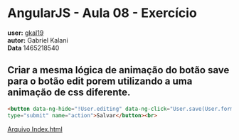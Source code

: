 # AngularJS - Aula 08 - Exercício  
**user:** [gkal19](https://github.com/gkal19)  
**autor:** Gabriel Kalani
<br>
**Data** 1465218540


## Criar a mesma lógica de animação do botão save para o botão edit porem utilizando a uma animação de css diferente.

```html
<button data-ng-hide="!User.editing" data-ng-click="User.save(User.form)" class="btn btn-large blue waves-effect waves-light col s12 btnAnimate" 
type="submit" name="action">Salvar</button><br>
```

[Arquivo Index.html](https://github.com/webschool-io/be-mean-instagram-angular1-exercises/blob/master/class-08/gkal19/index.html)
